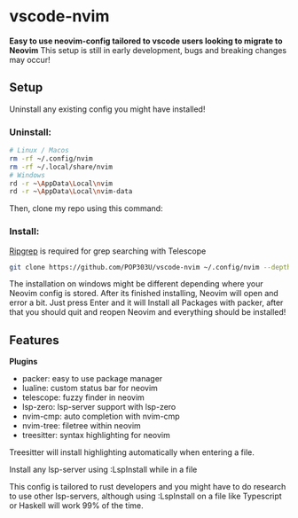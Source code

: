 # vscode-nvim

**Easy to use neovim-config tailored to vscode users looking to migrate to Neovim**
This setup is still in early development, bugs and breaking changes may occur!

## Setup

Uninstall any existing config you might have installed!

### Uninstall:

```bash
# Linux / Macos
rm -rf ~/.config/nvim
rm -rf ~/.local/share/nvim
# Windows
rd -r ~\AppData\Local\nvim
rd -r ~\AppData\Local\nvim-data
```

Then, clone my repo using this command:

### Install:

[Ripgrep](https://github.com/BurntSushi/ripgrep) is required for grep searching with Telescope 

```bash
git clone https://github.com/POP303U/vscode-nvim ~/.config/nvim --depth 1 && nvim
```

The installation on windows might be different depending where your Neovim config is stored.
After its finished installing, Neovim will open and error a bit. Just press Enter and it will Install all Packages with packer,
after that you should quit and reopen Neovim and everything should be installed! 

## Features

**Plugins**

+ packer: easy to use package manager
+ lualine: custom status bar for neovim
+ telescope: fuzzy finder in neovim
+ lsp-zero: lsp-server support with lsp-zero
+ nvim-cmp: auto completion with nvim-cmp
+ nvim-tree: filetree within neovim
+ treesitter: syntax highlighting for neovim

Treesitter will install highlighting automatically when entering a file.

Install any lsp-server using :LspInstall while in a file

This config is tailored to rust developers and you might have to do research to use other lsp-servers,
although using :LspInstall on a file like Typescript or Haskell will work 99% of the time.




